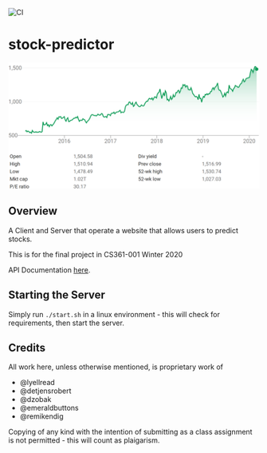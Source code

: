 
![CI](https://github.com/cs361-stock-prediction/stock-predictor/workflows/CI/badge.svg)

# stock-predictor

![Image](docs/images/googlestock.png)

## Overview

A Client and Server that operate a website that allows users to predict stocks. 

This is for the final project in CS361-001 Winter 2020

API Documentation [here](docs/API.md).

## Starting the Server

Simply run `./start.sh` in a linux environment - this will check for requirements, then start the server.

## Credits

All work here, unless otherwise mentioned, is proprietary work of 

 - @lyellread
 - @detjensrobert
 - @dzobak
 - @emeraldbuttons
 - @remikendig 

Copying of any kind with the intention of submitting as a class assignment is not permitted - this will count as plaigarism.
